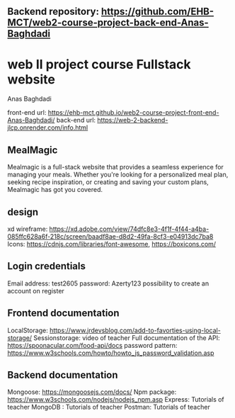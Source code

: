 ## Backend repository: https://github.com/EHB-MCT/web2-course-project-back-end-Anas-Baghdadi

# web II project course Fullstack website

Anas Baghdadi 

front-end url: https://ehb-mct.github.io/web2-course-project-front-end-Anas-Baghdadi/
back-end url: https://web-2-backend-jlcp.onrender.com/info.html

## MealMagic

Mealmagic is a full-stack website that provides a seamless experience for managing your meals. Whether you're looking for a personalized meal plan, seeking recipe inspiration, or creating and saving your custom plans, Mealmagic has got you covered.

## design

xd wireframe: https://xd.adobe.com/view/74dfc8e3-4f1f-4f44-a4ba-085ffc628a6f-218c/screen/baadf8ae-d8d2-49fa-8cf3-e04913dc7ba8
Icons: https://cdnjs.com/libraries/font-awesome,     https://boxicons.com/


## Login credentials 
Email address: test2605
password: Azerty123
possibility to create an account on register


## Frontend documentation 
LocalStorage: https://www.jrdevsblog.com/add-to-favorties-using-local-storage/
Sessionstorage: video of teacher
Full documentation of the API: https://spoonacular.com/food-api/docs
password pattern: https://www.w3schools.com/howto/howto_js_password_validation.asp

## Backend documentation
Mongoose: https://mongoosejs.com/docs/
Npm package: https://www.w3schools.com/nodejs/nodejs_npm.asp
Express: Tutorials of teacher
MongoDB : Tutorials of teacher
Postman: Tutorials of teacher

